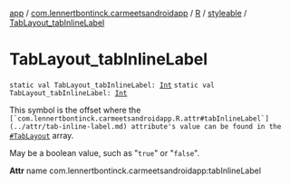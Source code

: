 [app](../../../index.md) / [com.lennertbontinck.carmeetsandroidapp](../../index.md) / [R](../index.md) / [styleable](index.md) / [TabLayout_tabInlineLabel](./-tab-layout_tab-inline-label.md)

# TabLayout_tabInlineLabel

`static val TabLayout_tabInlineLabel: `[`Int`](https://kotlinlang.org/api/latest/jvm/stdlib/kotlin/-int/index.html)
`static val TabLayout_tabInlineLabel: `[`Int`](https://kotlinlang.org/api/latest/jvm/stdlib/kotlin/-int/index.html)

This symbol is the offset where the ``[`com.lennertbontinck.carmeetsandroidapp.R.attr#tabInlineLabel`](../attr/tab-inline-label.md) attribute's value can be found in the ``[`#TabLayout`](-tab-layout.md) array.

May be a boolean value, such as "`true`" or "`false`".

**Attr**
name com.lennertbontinck.carmeetsandroidapp:tabInlineLabel

